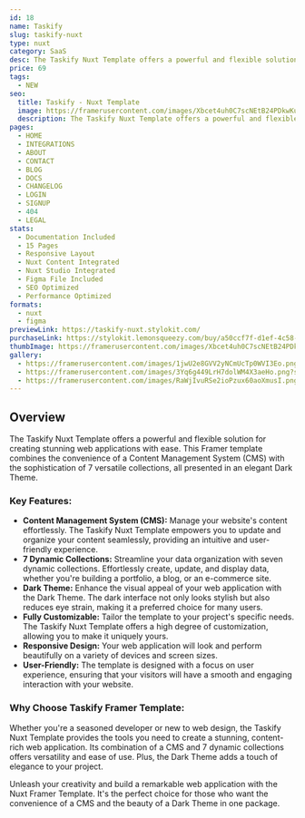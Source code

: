 ```yaml
---
id: 18
name: Taskify
slug: taskify-nuxt
type: nuxt
category: SaaS
desc: The Taskify Nuxt Template offers a powerful and flexible solution for creating stunning web applications with ease.
price: 69
tags:
  - NEW
seo:
  title: Taskify - Nuxt Template
  image: https://framerusercontent.com/images/Xbcet4uh0C7scNEtB24PDkwKu5k.png?scale-down-to=1024
  description: The Taskify Nuxt Template offers a powerful and flexible solution for creating stunning web applications with ease.
pages:
  - HOME
  - INTEGRATIONS
  - ABOUT
  - CONTACT
  - BLOG
  - DOCS
  - CHANGELOG
  - LOGIN
  - SIGNUP
  - 404
  - LEGAL
stats:
  - Documentation Included
  - 15 Pages
  - Responsive Layout
  - Nuxt Content Integrated
  - Nuxt Studio Integrated
  - Figma File Included
  - SEO Optimized
  - Performance Optimized
formats:
  - nuxt
  - figma
previewLink: https://taskify-nuxt.stylokit.com/
purchaseLink: https://stylokit.lemonsqueezy.com/buy/a50ccf7f-d1ef-4c58-89eb-370c1af9547c
thumbImage: https://framerusercontent.com/images/Xbcet4uh0C7scNEtB24PDkwKu5k.png?scale-down-to=1024
gallery:
  - https://framerusercontent.com/images/1jwU2e8GVV2yNCmUcTp0WVI3Eo.png?scale-down-to=1024
  - https://framerusercontent.com/images/3Yq6g449LrH7dolWM4X3aeHo.png?scale-down-to=1024
  - https://framerusercontent.com/images/RaWjIvuRSe2ioPzux60aoXmusI.png?scale-down-to=1024
---
```


## Overview

The Taskify Nuxt Template offers a powerful and flexible solution for creating stunning web applications with ease. This Framer template combines the convenience of a Content Management System (CMS) with the sophistication of 7 versatile collections, all presented in an elegant Dark Theme.

### Key Features:

- **Content Management System (CMS):** Manage your website's content effortlessly. The Taskify Nuxt Template empowers you to update and organize your content seamlessly, providing an intuitive and user-friendly experience.
- **7 Dynamic Collections:** Streamline your data organization with seven dynamic collections. Effortlessly create, update, and display data, whether you're building a portfolio, a blog, or an e-commerce site.
- **Dark Theme:** Enhance the visual appeal of your web application with the Dark Theme. The dark interface not only looks stylish but also reduces eye strain, making it a preferred choice for many users.
- **Fully Customizable:** Tailor the template to your project's specific needs. The Taskify Nuxt Template offers a high degree of customization, allowing you to make it uniquely yours.
- **Responsive Design:** Your web application will look and perform beautifully on a variety of devices and screen sizes.
- **User-Friendly:** The template is designed with a focus on user experience, ensuring that your visitors will have a smooth and engaging interaction with your website.

### Why Choose Taskify Framer Template:

Whether you're a seasoned developer or new to web design, the Taskify Nuxt Template provides the tools you need to create a stunning, content-rich web application. Its combination of a CMS and 7 dynamic collections offers versatility and ease of use. Plus, the Dark Theme adds a touch of elegance to your project.

Unleash your creativity and build a remarkable web application with the Nuxt Framer Template. It's the perfect choice for those who want the convenience of a CMS and the beauty of a Dark Theme in one package.
